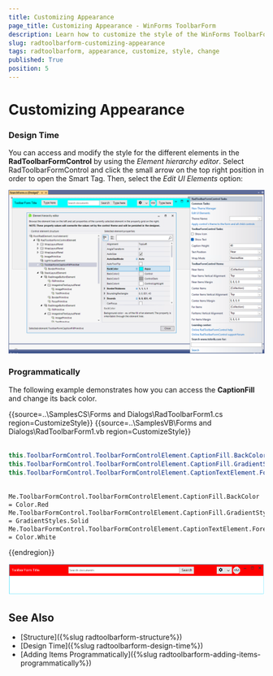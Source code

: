 ```yaml
---
title: Customizing Appearance
page_title: Customizing Appearance - WinForms ToolbarForm
description: Learn how to customize the style of the WinForms ToolbarForm.
slug: radtoolbarform-customizing-appearance
tags: radtoolbarform, appearance, customize, style, change
published: True
position: 5
---
```


# Customizing Appearance

### Design Time

You can access and modify the style for the different elements in the **RadToolbarFormControl** by using the *Element hierarchy editor*. Select RadToolbarFormControl and click the small arrow on the top right position in order to open the Smart Tag. Then, select the *Edit UI Elements* option:

![WinForms RadToolbarForm Customizing Appearance at Design Time](images/toolbarform-customizing-appearance001.png) 

### Programmatically

The following example demonstrates how you can access the **CaptionFill** and change its back color.

{{source=..\SamplesCS\Forms and Dialogs\RadToolbarForm1.cs region=CustomizeStyle}} 
{{source=..\SamplesVB\Forms and Dialogs\RadToolbarForm1.vb region=CustomizeStyle}}

````C#

this.ToolbarFormControl.ToolbarFormControlElement.CaptionFill.BackColor = Color.Red;
this.ToolbarFormControl.ToolbarFormControlElement.CaptionFill.GradientStyle = GradientStyles.Solid;
this.ToolbarFormControl.ToolbarFormControlElement.CaptionTextElement.ForeColor = Color.White;

````
````VB.NET

Me.ToolbarFormControl.ToolbarFormControlElement.CaptionFill.BackColor = Color.Red
Me.ToolbarFormControl.ToolbarFormControlElement.CaptionFill.GradientStyle = GradientStyles.Solid
Me.ToolbarFormControl.ToolbarFormControlElement.CaptionTextElement.ForeColor = Color.White

```` 

{{endregion}} 

![WinForms RadToolbarForm Change CaptionFill](images/toolbarform-customizing-appearance002.png)

## See Also

* [Structure]({%slug radtoolbarform-structure%})
* [Design Time]({%slug radtoolbarform-design-time%})
* [Adding Items Programmatically]({%slug radtoolbarform-adding-items-programmatically%})